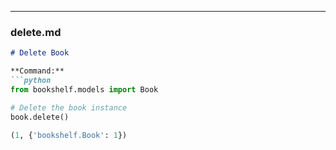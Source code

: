 
---

### **delete.md**
```markdown
# Delete Book

**Command:**
```python
from bookshelf.models import Book

# Delete the book instance
book.delete()

(1, {'bookshelf.Book': 1})
